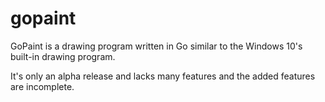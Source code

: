 # gopaint
GoPaint is a drawing program written in Go similar to the Windows 10's built-in drawing program.

It's only an alpha release and lacks many features and the added features are incomplete. 



